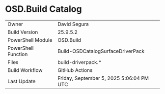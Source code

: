 ﻿# OSD.Build Catalog

| | |
|-|-|
| Owner | David Segura |
| Build Version | 25.9.5.2 |
| PowerShell Module | OSD.Build |
| PowerShell Function | Build-OSDCatalogSurfaceDriverPack |
| Files | build-driverpack.* |
| Build Workflow | GitHub Actions |
| Last Update | Friday, September 5, 2025 5:06:04 PM UTC |
